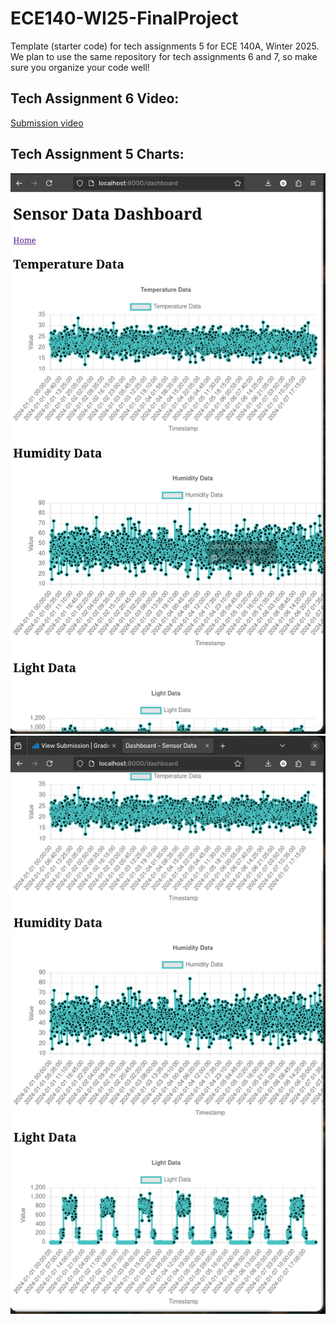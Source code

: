 # ECE140-WI25-FinalProject

Template (starter code) for tech assignments 5 for ECE 140A, Winter 2025. We plan to use the same repository for tech assignments 6 and 7, so make sure you organize your code well!

## Tech Assignment 6 Video:
[Submission video](https://youtu.be/WZ7dxrSwV9E?feature=shared)

## Tech Assignment 5 Charts:
![Graph 1](graphs1.png)
![Graph 2](graphs2.png)
